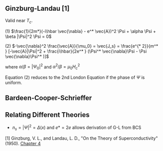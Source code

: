 ## Ginzburg-Landau [1]

Valid near $T_c$.

(1) $\frac{1}{2m*}(-i\hbar \vec{\nabla} - e^* \vec{A})^2 \Psi + \alpha \Psi + \beta |\Psi|^2 \Psi = 0$

(2) $-\vec{\nabla}^2 \frac{\vec{A}}{\mu_0} = \vec{J_s} = \frac{e^{* 2}}{m^* } [-\vec{A}|\Psi|^2 + \frac{i\hbar}{2e^* } (\Psi^* \vec{\nabla}\Psi - \Psi \vec{\nabla}\Psi^* )]$

where $\alpha/\beta = |\Psi_0|^2$ and $\alpha^2/\beta = \mu_0 H_c^2$

Equation (2) reduces to the 2nd London Equation if the phase of $\Psi$ is uniform.

## Bardeen-Cooper-Schrieffer

## Relating Different Theories

- $n_s = |\Psi|^2 = \Delta(x)$ and $e* = 2e$ allows derivation of G-L from BCS

[1] Ginzburg, V. L., and Landau, L. D., "On the Theory of Superconductivity" (1950). 
[Chapter 4](https://link.springer.com/content/pdf/10.1007/978-3-540-68008-6.pdf)
